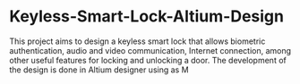 # Keyless-Smart-Lock-Altium-Design
This project aims to design a keyless smart lock that allows biometric authentication, audio and video communication, Internet connection, among other useful features for locking and unlocking a door. The development of the design is done in Altium designer using as M
